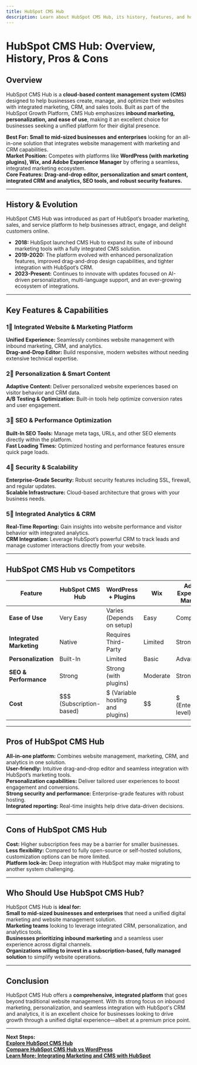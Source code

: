```yaml
---
title: HubSpot CMS Hub
description: Learn about HubSpot CMS Hub, its history, features, and how it compares to other website and content management platforms.
---
```


# **HubSpot CMS Hub: Overview, History, Pros & Cons**

## **Overview**  
HubSpot CMS Hub is a **cloud-based content management system (CMS)** designed to help businesses create, manage, and optimize their websites with integrated marketing, CRM, and sales tools. Built as part of the HubSpot Growth Platform, CMS Hub emphasizes **inbound marketing, personalization, and ease of use**, making it an excellent choice for businesses seeking a unified platform for their digital presence.

 **Best For:** **Small to mid-sized businesses and enterprises** looking for an all-in-one solution that integrates website management with marketing and CRM capabilities.  
 **Market Position:** Competes with platforms like **WordPress (with marketing plugins), Wix, and Adobe Experience Manager** by offering a seamless, integrated marketing ecosystem.  
 **Core Features:** **Drag-and-drop editor, personalization and smart content, integrated CRM and analytics, SEO tools, and robust security features.**

---

## **History & Evolution**  
HubSpot CMS Hub was introduced as part of HubSpot’s broader marketing, sales, and service platform to help businesses attract, engage, and delight customers online.

- **2018:** HubSpot launched CMS Hub to expand its suite of inbound marketing tools with a fully integrated CMS solution.  
- **2019-2020:** The platform evolved with enhanced personalization features, improved drag-and-drop design capabilities, and tighter integration with HubSpot’s CRM.  
- **2023-Present:** Continues to innovate with updates focused on AI-driven personalization, multi-language support, and an ever-growing ecosystem of integrations.

---

## **Key Features & Capabilities**

### **1⃣ Integrated Website & Marketing Platform**  
 **Unified Experience:** Seamlessly combines website management with inbound marketing, CRM, and analytics.  
 **Drag-and-Drop Editor:** Build responsive, modern websites without needing extensive technical expertise.

### **2⃣ Personalization & Smart Content**  
 **Adaptive Content:** Deliver personalized website experiences based on visitor behavior and CRM data.  
 **A/B Testing & Optimization:** Built-in tools help optimize conversion rates and user engagement.

### **3⃣ SEO & Performance Optimization**  
 **Built-In SEO Tools:** Manage meta tags, URLs, and other SEO elements directly within the platform.  
 **Fast Loading Times:** Optimized hosting and performance features ensure quick page loads.

### **4⃣ Security & Scalability**  
 **Enterprise-Grade Security:** Robust security features including SSL, firewall, and regular updates.  
 **Scalable Infrastructure:** Cloud-based architecture that grows with your business needs.

### **5⃣ Integrated Analytics & CRM**  
 **Real-Time Reporting:** Gain insights into website performance and visitor behavior with integrated analytics.  
 **CRM Integration:** Leverage HubSpot’s powerful CRM to track leads and manage customer interactions directly from your website.

---

## **HubSpot CMS Hub vs Competitors**

| Feature                   | HubSpot CMS Hub        | WordPress + Plugins      | Wix                | Adobe Experience Manager |
|---------------------------|------------------------|--------------------------|--------------------|--------------------------|
| **Ease of Use**           |  Very Easy           |  Varies (Depends on setup) |  Easy          |  Complex               |
| **Integrated Marketing**  |  Native              |  Requires Third-Party   |  Limited         |  Strong                |
| **Personalization**       |  Built-In            |  Limited                |  Basic           |  Advanced              |
| **SEO & Performance**     |  Strong              |  Strong (with plugins)  |  Moderate       |  Strong                |
| **Cost**                  | $$$ (Subscription-based) | $ (Variable hosting and plugins) | $$             | $$$$$ (Enterprise-level) |

---

## **Pros of HubSpot CMS Hub**  
 **All-in-one platform:** Combines website management, marketing, CRM, and analytics in one solution.  
 **User-friendly:** Intuitive drag-and-drop editor and seamless integration with HubSpot’s marketing tools.  
 **Personalization capabilities:** Deliver tailored user experiences to boost engagement and conversions.  
 **Strong security and performance:** Enterprise-grade features with robust hosting.  
 **Integrated reporting:** Real-time insights help drive data-driven decisions.

---

## **Cons of HubSpot CMS Hub**  
 **Cost:** Higher subscription fees may be a barrier for smaller businesses.  
 **Less flexibility:** Compared to fully open-source or self-hosted solutions, customization options can be more limited.  
 **Platform lock-in:** Deep integration with HubSpot may make migrating to another system challenging.

---

## **Who Should Use HubSpot CMS Hub?**  
HubSpot CMS Hub is **ideal for:**  
 **Small to mid-sized businesses and enterprises** that need a unified digital marketing and website management solution.  
 **Marketing teams** looking to leverage integrated CRM, personalization, and analytics tools.  
 **Businesses prioritizing inbound marketing** and a seamless user experience across digital channels.  
 **Organizations willing to invest in a subscription-based, fully managed solution** to simplify website operations.

---

## **Conclusion**  
HubSpot CMS Hub offers a **comprehensive, integrated platform** that goes beyond traditional website management. With its strong focus on inbound marketing, personalization, and seamless integration with HubSpot's CRM and analytics, it is an excellent choice for businesses looking to drive growth through a unified digital experience—albeit at a premium price point.

---

 **Next Steps:**  
 **[Explore HubSpot CMS Hub](https://www.hubspot.com/products/cms)**  
 **[Compare HubSpot CMS Hub vs WordPress](#)**  
 **[Learn More: Integrating Marketing and CMS with HubSpot](#)**
